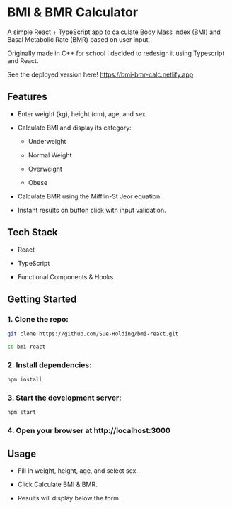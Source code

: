 # BMI & BMR Calculator

A simple React + TypeScript app to calculate Body Mass Index (BMI) and Basal Metabolic Rate (BMR) based on user input.

Originally made in C++ for school I decided to redesign it using Typescript and React.

See the deployed version here! https://bmi-bmr-calc.netlify.app

## Features

- Enter weight (kg), height (cm), age, and sex.

- Calculate BMI and display its category:
    - Underweight

    - Normal Weight

    - Overweight

    - Obese

- Calculate BMR using the Mifflin-St Jeor equation.

- Instant results on button click with input validation.

## Tech Stack

- React

- TypeScript

- Functional Components & Hooks

## Getting Started

### 1. Clone the repo:

```sh
git clone https://github.com/Sue-Holding/bmi-react.git

cd bmi-react
```

### 2. Install dependencies:

```sh
npm install
```

### 3. Start the development server:

```sh
npm start
```

### 4. Open your browser at http://localhost:3000

## Usage

- Fill in weight, height, age, and select sex.

- Click Calculate BMI & BMR.

- Results will display below the form.